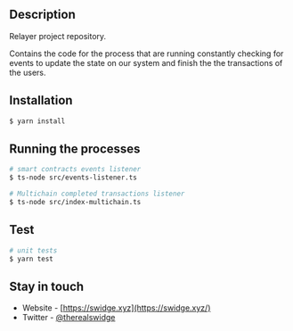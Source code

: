 ## Description

Relayer project repository.

Contains the code for the process that are running constantly checking for 
events to update the state on our system and finish the the transactions of the 
users.

## Installation

```bash
$ yarn install
```

## Running the processes

```bash
# smart contracts events listener
$ ts-node src/events-listener.ts

# Multichain completed transactions listener
$ ts-node src/index-multichain.ts
```

## Test

```bash
# unit tests
$ yarn test
```

## Stay in touch

- Website - [https://swidge.xyz](https://swidge.xyz/)
- Twitter - [@therealswidge](https://twitter.com/therealswidge)
